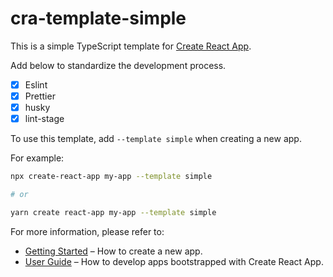# cra-template-simple

This is a simple TypeScript template for [Create React App](https://github.com/facebook/create-react-app).

Add below to standardize the development process.

- [x] Eslint
- [x] Prettier
- [x] husky
- [x] lint-stage

To use this template, add `--template simple` when creating a new app.

For example:

```sh
npx create-react-app my-app --template simple

# or

yarn create react-app my-app --template simple
```

For more information, please refer to:

- [Getting Started](https://create-react-app.dev/docs/getting-started) – How to create a new app.
- [User Guide](https://create-react-app.dev) – How to develop apps bootstrapped with Create React App.